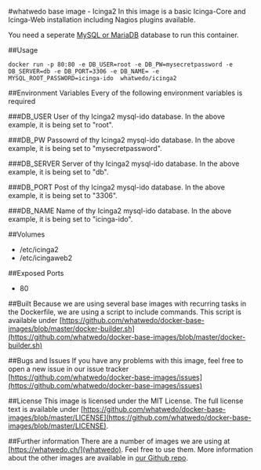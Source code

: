 #whatwedo base image - Icinga2
In this image is a basic Icinga-Core and Icinga-Web installation including Nagios plugins available. 

You need a seperate [MySQL or MariaDB](https://registry.hub.docker.com/u/whatwedo/mariadb/) database to run this container.

##Usage

```
docker run -p 80:80 -e DB_USER=root -e DB_PW=mysecretpassword -e DB_SERVER=db -e DB_PORT=3306 -e DB_NAME= -e MYSQL_ROOT_PASSWORD=icinga-ido  whatwedo/icinga2
```

##Environment Variables
Every of the following environment variables is required

###DB_USER
User of thy Icinga2 mysql-ido database. In the above example, it is being set to "root".

###DB_PW
Passowrd of thy Icinga2 mysql-ido database. In the above example, it is being set to "mysecretpassword".

###DB_SERVER
Server of thy Icinga2 mysql-ido database. In the above example, it is being set to "db".

###DB_PORT
Post of thy Icinga2 mysql-ido database. In the above example, it is being set to "3306".

###DB_NAME
Name of thy Icinga2 mysql-ido database. In the above example, it is being set to "icinga-ido".

##Volumes
* /etc/icinga2
* /etc/icingaweb2

##Exposed Ports
* 80

##Built
Because we are using several base images with recurring tasks in the Dockerfile, we are using a script to include commands. This script is available under [https://github.com/whatwedo/docker-base-images/blob/master/docker-builder.sh](https://github.com/whatwedo/docker-base-images/blob/master/docker-builder.sh)

##Bugs and Issues
If you have any problems with this image, feel free to open a new issue in our issue tracker [https://github.com/whatwedo/docker-base-images/issues](https://github.com/whatwedo/docker-base-images/issues)

##License
This image is licensed under the MIT License. The full license text is available under [https://github.com/whatwedo/docker-base-images/blob/master/LICENSE](https://github.com/whatwedo/docker-base-images/blob/master/LICENSE).

##Further information
There are a number of images we are using at [https://whatwedo.ch/](whatwedo). Feel free to use them. More information about the other images are available in [our Github repo](https://github.com/whatwedo/docker-base-images).